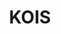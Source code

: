 ---
layout: firm_page
title: "KOIS"
id: "koisinvest.com"
permalink: "/koiskoisinvest.com/"
website: "https://koisinvest.com"
offices: "Brussels (Belgium), Paris (France), New Delhi (India), Mumbai (India), Nairobi (Kenya), London (United Kingdom)"
investment_stages: "Series A, Series B"
portfolio_companies: "Medikabazaar, Disprz, Humanize, Gojob"
portfolio_link: ""
investment_markets: "Impact, Health, Education, Jobs, Housing, Energy, Finance, Environment, Sustainability"
founded_year: "2010"
description: "KOIS is an impact finance firm that creates blended finance instruments and uses fund management to scale financing solutions. They serve a dual objective of impact and profit, focusing on projects with high societal and environmental impact."
linkedin: "https://www.linkedin.com/company/koisofficial/"
twitter: "https://twitter.com/KOISofficial"
instagram: ""
team_page: "https://koisinvest.com/ourteam/"
investor_type: "Venture Capital, Impact Investor"
crunchbase: "https://www.crunchbase.com/organization/kois-invest"
pitchbook: ""

# SEO Optimization
meta_title: "KOIS - VC Firm - projectstartups.com"
meta_description: "KOIS, KOIS is an impact finance firm that creates blended finance instruments and uses fund management to scale financing solutions. They serve a dual objec..."
meta_keywords: "KOIS, Impact, Health, Education, Jobs, Housing, Energy, Finance, Environment, Sustainability, VC firm, venture capital, startup investor, projectstartups.com"
canonical_url: "https://vc.projectstartups.com/koiskoisinvest.com/"
---